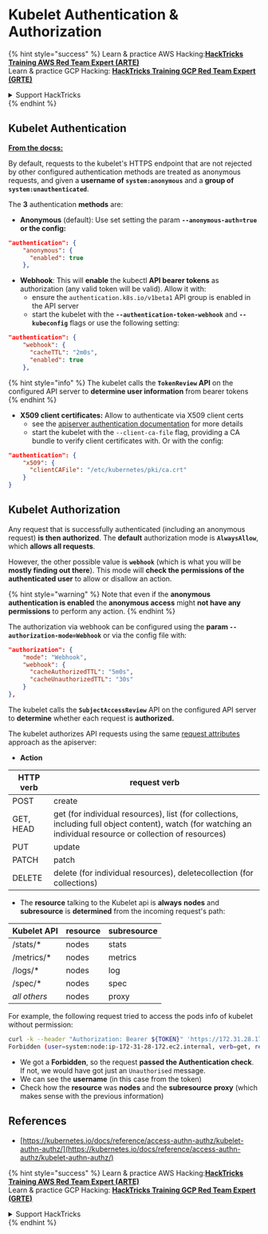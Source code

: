 # Kubelet Authentication & Authorization

{% hint style="success" %}
Learn & practice AWS Hacking:<img src="../../../.gitbook/assets/image (1) (1) (1).png" alt="" data-size="line">[**HackTricks Training AWS Red Team Expert (ARTE)**](https://training.hacktricks.xyz/courses/arte)<img src="../../../.gitbook/assets/image (1) (1) (1).png" alt="" data-size="line">\
Learn & practice GCP Hacking: <img src="../../../.gitbook/assets/image (2).png" alt="" data-size="line">[**HackTricks Training GCP Red Team Expert (GRTE)**<img src="../../../.gitbook/assets/image (2).png" alt="" data-size="line">](https://training.hacktricks.xyz/courses/grte)

<details>

<summary>Support HackTricks</summary>

* Check the [**subscription plans**](https://github.com/sponsors/carlospolop)!
* **Join the** 💬 [**Discord group**](https://discord.gg/hRep4RUj7f) or the [**telegram group**](https://t.me/peass) or **follow** us on **Twitter** 🐦 [**@hacktricks\_live**](https://twitter.com/hacktricks_live)**.**
* **Share hacking tricks by submitting PRs to the** [**HackTricks**](https://github.com/carlospolop/hacktricks) and [**HackTricks Cloud**](https://github.com/carlospolop/hacktricks-cloud) github repos.

</details>
{% endhint %}

## Kubelet Authentication <a href="#kubelet-authentication" id="kubelet-authentication"></a>

[**From the docss:**](https://kubernetes.io/docs/reference/access-authn-authz/kubelet-authn-authz/)

By default, requests to the kubelet's HTTPS endpoint that are not rejected by other configured authentication methods are treated as anonymous requests, and given a **username of `system:anonymous`** and a **group of `system:unauthenticated`**.

The **3** authentication **methods** are:

* **Anonymous** (default): Use set setting the param **`--anonymous-auth=true` or the config:**

```json
"authentication": {
    "anonymous": {
      "enabled": true
    },
```

* **Webhook**: This will **enable** the kubectl **API bearer tokens** as authorization (any valid token will be valid). Allow it with:
  * ensure the `authentication.k8s.io/v1beta1` API group is enabled in the API server
  * start the kubelet with the **`--authentication-token-webhook`** and **`--kubeconfig`** flags or use the following setting:

```json
"authentication": {
    "webhook": {
      "cacheTTL": "2m0s",
      "enabled": true
    },
```

{% hint style="info" %}
The kubelet calls the **`TokenReview` API** on the configured API server to **determine user information** from bearer tokens
{% endhint %}

* **X509 client certificates:** Allow to authenticate via X509 client certs
  * see the [apiserver authentication documentation](https://kubernetes.io/docs/reference/access-authn-authz/authentication/#x509-client-certs) for more details
  * start the kubelet with the `--client-ca-file` flag, providing a CA bundle to verify client certificates with. Or with the config:

```json
"authentication": {
    "x509": {
      "clientCAFile": "/etc/kubernetes/pki/ca.crt"
    }
}
```

## Kubelet Authorization <a href="#kubelet-authentication" id="kubelet-authentication"></a>

Any request that is successfully authenticated (including an anonymous request) **is then authorized**. The **default** authorization mode is **`AlwaysAllow`**, which **allows all requests**.

However, the other possible value is **`webhook`** (which is what you will be **mostly finding out there**). This mode will **check the permissions of the authenticated user** to allow or disallow an action.

{% hint style="warning" %}
Note that even if the **anonymous authentication is enabled** the **anonymous access** might **not have any permissions** to perform any action.
{% endhint %}

The authorization via webhook can be configured using the **param `--authorization-mode=Webhook`** or via the config file with:

```json
"authorization": {
    "mode": "Webhook",
    "webhook": {
      "cacheAuthorizedTTL": "5m0s",
      "cacheUnauthorizedTTL": "30s"
    }
},
```

The kubelet calls the **`SubjectAccessReview`** API on the configured API server to **determine** whether each request is **authorized.**

The kubelet authorizes API requests using the same [request attributes](https://kubernetes.io/docs/reference/access-authn-authz/authorization/#review-your-request-attributes) approach as the apiserver:

* **Action**

| HTTP verb | request verb                                                                                                                                                  |
| --------- | ------------------------------------------------------------------------------------------------------------------------------------------------------------- |
| POST      | create                                                                                                                                                        |
| GET, HEAD | get (for individual resources), list (for collections, including full object content), watch (for watching an individual resource or collection of resources) |
| PUT       | update                                                                                                                                                        |
| PATCH     | patch                                                                                                                                                         |
| DELETE    | delete (for individual resources), deletecollection (for collections)                                                                                         |

* The **resource** talking to the Kubelet api is **always** **nodes** and **subresource** is **determined** from the incoming request's path:

| Kubelet API  | resource | subresource |
| ------------ | -------- | ----------- |
| /stats/\*    | nodes    | stats       |
| /metrics/\*  | nodes    | metrics     |
| /logs/\*     | nodes    | log         |
| /spec/\*     | nodes    | spec        |
| _all others_ | nodes    | proxy       |

For example, the following request tried to access the pods info of kubelet without permission:

```bash
curl -k --header "Authorization: Bearer ${TOKEN}" 'https://172.31.28.172:10250/pods'
Forbidden (user=system:node:ip-172-31-28-172.ec2.internal, verb=get, resource=nodes, subresource=proxy)
```

* We got a **Forbidden**, so the request **passed the Authentication check**. If not, we would have got just an `Unauthorised` message.
* We can see the **username** (in this case from the token)
* Check how the **resource** was **nodes** and the **subresource** **proxy** (which makes sense with the previous information)

## References

* [https://kubernetes.io/docs/reference/access-authn-authz/kubelet-authn-authz/](https://kubernetes.io/docs/reference/access-authn-authz/kubelet-authn-authz/)

{% hint style="success" %}
Learn & practice AWS Hacking:<img src="../../../.gitbook/assets/image (1) (1) (1).png" alt="" data-size="line">[**HackTricks Training AWS Red Team Expert (ARTE)**](https://training.hacktricks.xyz/courses/arte)<img src="../../../.gitbook/assets/image (1) (1) (1).png" alt="" data-size="line">\
Learn & practice GCP Hacking: <img src="../../../.gitbook/assets/image (2).png" alt="" data-size="line">[**HackTricks Training GCP Red Team Expert (GRTE)**<img src="../../../.gitbook/assets/image (2).png" alt="" data-size="line">](https://training.hacktricks.xyz/courses/grte)

<details>

<summary>Support HackTricks</summary>

* Check the [**subscription plans**](https://github.com/sponsors/carlospolop)!
* **Join the** 💬 [**Discord group**](https://discord.gg/hRep4RUj7f) or the [**telegram group**](https://t.me/peass) or **follow** us on **Twitter** 🐦 [**@hacktricks\_live**](https://twitter.com/hacktricks_live)**.**
* **Share hacking tricks by submitting PRs to the** [**HackTricks**](https://github.com/carlospolop/hacktricks) and [**HackTricks Cloud**](https://github.com/carlospolop/hacktricks-cloud) github repos.

</details>
{% endhint %}
